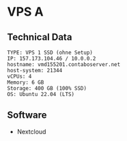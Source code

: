 # VPS A

## Technical Data

```
TYPE: VPS 1 SSD (ohne Setup)
IP: 157.173.104.46 / 10.0.0.2
hostname: vmd155201.contaboserver.net
host-system: 21344
vCPUs: 4
Memory: 6 GB
Storage: 400 GB (100% SSD)
OS: Ubuntu 22.04 (LTS)
```

## Software

* Nextcloud

